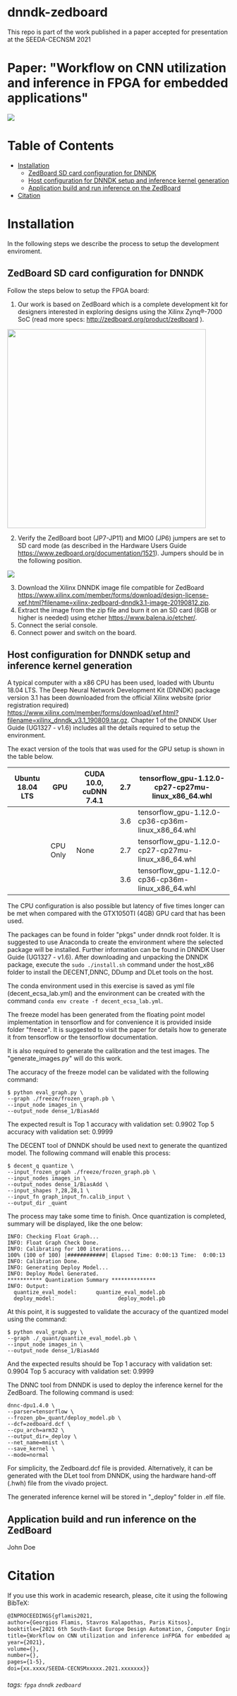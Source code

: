 # dnndk-zedboard
This repo is part of the work published in a paper accepted for presentation at the SEEDA-CECNSM 2021
 

# Paper: "Workflow on CNN utilization and inference in FPGA for embedded applications"
![](https://img.shields.io/github/last-commit/ecsalab/seed-fpga?style=plastic)

Table of Contents
=================

  * [Installation](#Installation)
  	* [ZedBoard SD card configuration for DNNDK](#zedboard-sd-card-configuration-for-dnndk)
	* [Host configuration for DNNDK setup and inference kernel generation](#host-configuration-for-dnndk-setup-and-inference-kernel-generation)
	* [Application build and run inference on the ZedBoard](#application-build-and-run-inference-on-the-zedboard)
  * [Citation](#citation)

# Installation
In the following steps we describe the process to setup the development enviroment.

## ZedBoard SD card configuration for DNNDK

Follow the steps below to setup the FPGA board:

1. Our work is based on ZedBoard which is a complete development kit for designers interested in exploring designs using the Xilinx Zynq®-7000 SoC (read more specs: http://zedboard.org/product/zedboard ).

<img src="https://i.imgur.com/TPmQRCm.jpg" widht="450" height="450">

2. Verify the ZedBoard boot (JP7-JP11) and MIO0 (JP6) jumpers are set to SD card mode (as described in the Hardware Users Guide https://www.zedboard.org/documentation/1521). Jumpers should be in the following position. 

![](https://i.imgur.com/VTboA8m.jpg)

3. Download the Xilinx DNNDK image file compatible for ZedBoard
https://www.xilinx.com/member/forms/download/design-license-xef.html?filename=xilinx-zedboard-dnndk3.1-image-20190812.zip.
4. Extract the image from the zip file and burn it on an SD card (8GB or higher is needed) using etcher https://www.balena.io/etcher/.
5. Connect the serial console.
6. Connect power and switch on the board.

## Host configuration for DNNDK setup and inference kernel generation

A typical computer with a x86 CPU has been used, loaded with Ubuntu 18.04 LTS. The Deep Neural Network Development Kit (DNNDK) package version 3.1 has been downloaded from the official Xilinx website (prior registration required) https://www.xilinx.com/member/forms/download/xef.html?filename=xilinx_dnndk_v3.1_190809.tar.gz. Chapter 1 of the DNNDK User Guide (UG1327 - v1.6) includes all the details required to setup the environment.

The exact version of the tools that was used for the GPU setup is shown in the table below.



| Ubuntu  18.04 LTS | GPU      | CUDA 10.0, cuDNN 7.4.1 | 2.7 | tensorflow_gpu-1.12.0-cp27-cp27mu-linux_x86_64.whl |
|-------------------|----------|------------------------|-----|----------------------------------------------------|
|                   |          |                        | 3.6 | tensorflow_gpu-1.12.0-cp36-cp36m-linux_x86_64.whl  |
|                   | CPU Only | None                   | 2.7 | tensorflow_gpu-1.12.0-cp27-cp27mu-linux_x86_64.whl |
|                   |          |                        | 3.6 | tensorflow_gpu-1.12.0-cp36-cp36m-linux_x86_64.whl  |


The CPU configuration is also possible but latency of five times longer can be met when compared with the GTX1050TI (4GB) GPU card that has been used. 

The packages can be found in folder "pkgs" under dnndk root folder. It is suggested to use Anaconda to create the environment where the selected package will be installed. Further information can be found in DNNDK User Guide (UG1327 - v1.6).
After downloading and unpacking the DNNDK package, execute the `sudo ./install.sh` command under the host_x86 folder to install the DECENT,DNNC, DDump and DLet tools on the host.

The conda environment used in this exercise is saved as yml file (decent_ecsa_lab.yml) and the environment can be created with the command  `conda env create -f decent_ecsa_lab.yml`.

The freeze model has been generated from the floating point model implementation in tensorflow and for convenience it is provided inside folder "freeze". It is suggested to visit the paper for details how to generate it from tensorflow or the tensorflow documentation.

It is also required to generate the calibration and the test images. The "generate_images.py" will do this work.

The accuracy of the freeze model can be validated with the following command:

```shell=
$ python eval_graph.py \ 
--graph ./freeze/frozen_graph.pb \
--input_node images_in \
--output_node dense_1/BiasAdd
```

The expected result is
 Top 1 accuracy with validation set: 0.9902
 Top 5 accuracy with validation set: 0.9999

The DECENT tool of DNNDK should be used next to generate the quantized model. The following command will enable this process:

```shell=
$ decent_q quantize \
--input_frozen_graph ./freeze/frozen_graph.pb \
--input_nodes images_in \
--output_nodes dense_1/BiasAdd \
--input_shapes ?,28,28,1 \
--input_fn graph_input_fn.calib_input \
--output_dir _quant
```

The process may take some time to finish. Once quantization is completed, summary will be displayed, like the one below:

```console=
INFO: Checking Float Graph...
INFO: Float Graph Check Done.
INFO: Calibrating for 100 iterations...
100% (100 of 100) |############| Elapsed Time: 0:00:13 Time:  0:00:13
INFO: Calibration Done.
INFO: Generating Deploy Model...
INFO: Deploy Model Generated.
*********** Quantization Summary **************      
INFO: Output:       
  quantize_eval_model:      quantize_eval_model.pb
  deploy_model:                    deploy_model.pb
```  

At this point, it is suggested to validate the accuracy of the quantized model  using the command:

```shell=
$ python eval_graph.py \
--graph ./_quant/quantize_eval_model.pb \
--input_node images_in \
--output_node dense_1/BiasAdd
```

And the expected results should be
 Top 1 accuracy with validation set: 0.9904
 Top 5 accuracy with validation set: 0.9999

The DNNC tool from DNNDK is used to deploy the inference kernel for the ZedBoard. The following command is used:

```shell=
dnnc-dpu1.4.0 \
--parser=tensorflow \
--frozen_pb=_quant/deploy_model.pb \
--dcf=zedboard.dcf \
--cpu_arch=arm32 \
--output_dir=_deploy \
--net_name=mnist \
--save_kernel \
--mode=normal
```

For simplicity, the Zedboard.dcf file is provided. Alternatively, it can be generated with the DLet tool from DNNDK, using the hardware hand-off (.hwh) file from the vivado project.

The generated inference kernel will be stored in "_deploy" folder in .elf file.

## Application build and run inference on the ZedBoard
John Doe

# Citation
If you use this work in academic research, please, cite it using the following BibTeX:

```latex
@INPROCEEDINGS{gflamis2021,
author={Georgios Flamis, Stavros Kalapothas, Paris Kitsos},
booktitle={2021 6th South-East Europe Design Automation, Computer Engineering, Computer Networks and Social Media Conference (SEEDA-CECNSM)}, 
title={Workflow on CNN utilization and inference inFPGA for embedded applications}, 
year={2021},
volume={},
number={},
pages={1-5},
doi={xx.xxxx/SEEDA-CECNSMxxxxx.2021.xxxxxxx}}
```

###### tags: `fpga` `dnndk` `zedboard`
